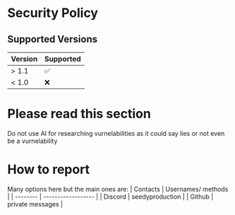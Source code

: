 # Security Policy

## Supported Versions



| Version | Supported          |
| ------- | ------------------ |   
| > 1.1   | :white_check_mark: |
| < 1.0   | :x:                |

# Please read this section

Do not use AI for researching vurnelabilities as it could say lies or not even be a vurnelability

# How to report

Many options here but the main ones are:
| Contacts | Usernames/ methods |
| -------- | ------------------ |
| Discord  | seedyproduction    |
| Github   | private messages   |

